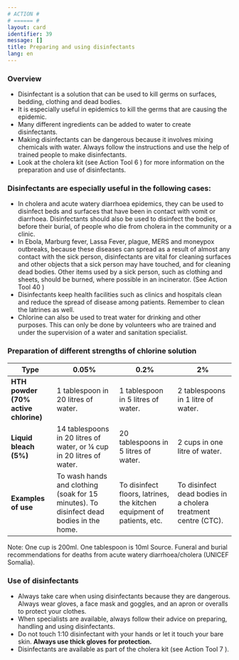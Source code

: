 ```yaml
---
# ACTION #
# ====== #
layout: card
identifier: 39
message: []
title: Preparing and using disinfectants 
lang: en
---
```


### Overview

- Disinfectant is a solution that can be used to kill germs on surfaces, bedding, clothing and dead bodies. 
- It is especially useful in epidemics to kill the germs that are causing the epidemic.
- Many different ingredients can be added to water to create disinfectants. 
- Making disinfectants can be dangerous because it involves mixing chemicals with water. Always follow the instructions and use the help of trained people to make disinfectants. 
- Look at the cholera kit (see Action Tool 6 <a class="crosslink" href="{% render_depth %}{% render_link action|6 %}"><i class="fas fa-external-link-alt" aria-hidden="true"></i></a>) for more information on the preparation and use of disinfectants.

### Disinfectants are especially useful in the following cases:

- In cholera and acute watery diarrhoea epidemics, they can be used to disinfect beds and surfaces that have been in contact with vomit or diarrhoea. Disinfectants should also be used to disinfect the bodies, before their burial, of people who die from cholera in the community or a clinic. 
-	In Ebola, Marburg fever, Lassa Fever, plague, MERS and moneypox outbreaks, because these diseases can spread as a result of almost any contact with the sick person, disinfectants are vital for cleaning surfaces and other objects that a sick person may have touched, and for cleaning dead bodies. Other items used by a sick person, such as clothing and sheets, should be burned, where possible in an incinerator. (See Action Tool 40 <a class="crosslink" href="{% render_depth %}{% render_link action|40 %}"><i class="fas fa-external-link-alt" aria-hidden="true"></i></a>)
-	Disinfectants keep health facilities such as clinics and hospitals clean and reduce the spread of disease among patients. Remember to clean the latrines as well. 
-	Chlorine can also be used to treat water for drinking and other purposes. This can only be done by volunteers who are trained and under the supervision of a water and sanitation specialist.

### Preparation of different strengths of chlorine solution
 
| Type |	0.05%	| 0.2% | 2% |
|---|---|---|---|
| **HTH powder (70% active chlorine)** | 1 tablespoon in 20 litres of water. | 1 tablespoon in 5 litres of water. | 2 tablespoons in 1 litre of water. |
| **Liquid bleach (5%)** | 14 tablespoons in 20 litres of water, or ¼ cup in 20 litres of water. | 20 tablespoons in 5 litres of water. | 2 cups in one litre of water. |
| **Examples of use** | To wash hands and clothing (soak for 15 minutes). To disinfect dead bodies in the home. | To disinfect floors, latrines, the kitchen equipment of patients, etc. | To disinfect dead bodies in a cholera treatment centre (CTC). |

Note: One cup is 200ml. One tablespoon is 10ml 
Source. Funeral and burial recommendations for deaths from acute watery diarrhoea/cholera (UNICEF Somalia). 

### Use of disinfectants
-	Always take care when using disinfectants because they are dangerous. Always wear gloves, a face mask and goggles, and an apron or overalls to protect your clothes. 
-	When specialists are available, always follow their advice on preparing, handling and using disinfectants. 
-	Do not touch 1:10 disinfectant with your hands or let it touch your bare skin. **Always use thick gloves for protection.**
-	Disinfectants are available as part of the cholera kit (see Action Tool 7 <a class="crosslink" href="{% render_depth %}{% render_link action|7 %}"><i class="fas fa-external-link-alt" aria-hidden="true"></i></a>).
